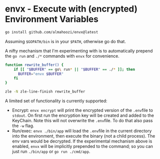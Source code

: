 # envx - Execute with (encrypted) Environment Variables

```bash
go install github.com/almahoozi/envx@latest
```

Assuming `$GOPATH/bin` is in your `$PATH`, otherwise go do that.

A nifty mechanism that I'm experimenting with is to automatically prepend the
`go run` and `./*` commands with `envx` for convenience.

```bash
function rewrite_buffer() {
    if [[ "$BUFFER" == go\ run* || "$BUFFER" == ./* ]]; then
      BUFFER="envx $BUFFER"
    fi
}

zle -N zle-line-finish rewrite_buffer
```

A limited set of functionality is currently supported:

- Encrypt: `envx encrypt` will print the encrypted version of the `.env`file to
  `stdout`. On first run the encryption key will be created and added to the
  KeyChain. Note this will not overwrite the `.env`file. To do that also pass the
  `-w` flag.
- Run/exec: `envx ./bin/app` will load the `.env`file in the current directory
  into the environment, then execute the binary (not a child process). The env vars
  would be decrypted. If the experimental mechanism above is enabled, `envx` will
  be implicitly prepended to the command; so you can just run `./bin/app` or
  `go run ./cmd/app`.
